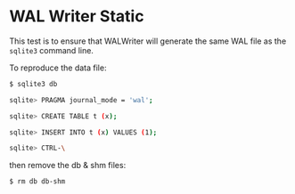 WAL Writer Static
=================

This test is to ensure that WALWriter will generate the same WAL file as
the `sqlite3` command line.

To reproduce the data file:

```sh
$ sqlite3 db

sqlite> PRAGMA journal_mode = 'wal';

sqlite> CREATE TABLE t (x);

sqlite> INSERT INTO t (x) VALUES (1);

sqlite> CTRL-\
```

then remove the db & shm files:

```sh
$ rm db db-shm
```

